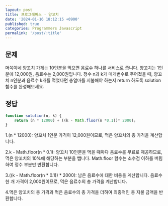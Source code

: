 ```yaml
---
layout: post
title: 프로그래머스 - 양꼬치
date: '2024-01-16 18:12:15 +0900'
published: true
categories: Programmers Javascript
permalink: '/post/:title'
---
```

## 문제
머쓱이네 양꼬치 가게는 10인분을 먹으면 음료수 하나를 서비스로 줍니다. 양꼬치는 1인분에 12,000원, 음료수는 2,000원입니다. 정수 n과 k가 매개변수로 주어졌을 때, 양꼬치 n인분과 음료수 k개를 먹었다면 총얼마를 지불해야 하는지 return 하도록 solution 함수를 완성해보세요.

## 정답   
```javascript
function solution(n, k) {
    return (n * 12000) + ((k - Math.floor(n *0.1))* 2000);
}
```
1.(n * 12000): 양꼬치 1인분 가격이 12,000원이므로, 먹은 양꼬치의 총 가격을 계산합니다.

2.k - Math.floor(n * 0.1): 양꼬치 10인분을 먹을 때마다 음료수를 무료로 제공하므로, 먹은 양꼬치의 10%에 해당하는 부분을 뺍니다. Math.floor 함수는 소수점 이하를 버림하여 정수 부분만 반환합니다.

3.((k - Math.floor(n * 0.1)) * 2000): 남은 음료수에 대한 비용을 계산합니다. 음료수 한 개 가격이 2,000원이므로, 먹은 음료수의 총 가격을 계산합니다.

4.먹은 양꼬치의 총 가격과 먹은 음료수의 총 가격을 더하여 최종적인 총 지불 금액을 반환합니다.
